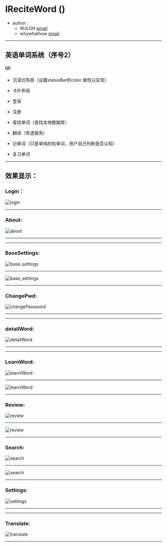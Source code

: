 
# IReciteWord ()

- author :
    - WJLGH  [email](1179315470@qq.com)
    - whywhathow [email](1246389103@qq.com)



---



## 英语单词系统（序号2）

#### UI:  	

- 沉浸式布局（设置statusBar的color 属性以实现）

- 卡片布局

- 登录

- 注册

- 查找单词（查找本地数据库）

- 翻译（有道服务）

- 记单词（只是单纯的给单词，用户自己判断是否认知）

- 复习单词 

  

---



## 效果显示：

### Login：

![login](./result_pic/login.png)



---

### About:

![about](./result_pic/about.png)

---

---

###  BaseSettings:

![base_settings](./result_pic/base_settings.png)

---

![base_settings](./result_pic/base_setting-save.png)

---

### ChangePwd:

![changePassword](./result_pic/changePwd.png)

---

---

### detailWord:

![detailWord](./result_pic/detailWord.png)

---

---

### LearnWord:

![learnlWord](./result_pic/learnWord.png)

---

![learnlWord](./result_pic/learnWord_after.png)

---

### Review:

![review](./result_pic/review_all.png)

---
![review](./result_pic/reviewWord.png)

---

### Search:

![search](./result_pic/search_1.png)

---

![search](./result_pic/search_input.png)

---


### Settings:

![settings](./result_pic/settings.png)

---

---

### Translate:

![translate](./result_pic/translate.png)

---